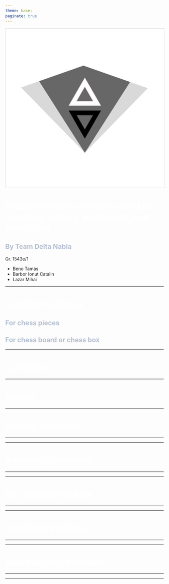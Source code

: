 ```yaml
---
theme: base;
paginate: true
---
```


<style>
section {
  background: #282C34;
  font-family: GeistMono;
  color: #ABB2BF;
  padding: 0;
  padding-right: 0;
  padding-left: 85px;
}
section#1{
  padding:0;
  padding-right: 0;
}
h1{
    color: white;
    font-weight: bold;
}
h2{
    color: #b5bfd1; 
}
img{
  border: 1px solid #ddd;
}
</style>

![bg right:33% 80%](../../Logo/Logo_Delta-Nabla.png)

# Industrial robotic systems used for handling, sorting, packaging, and palletizing

## By Team Delta Nabla

Gr. 1543e/1

- Beno Tamás
- Barbor Ionut Catalin
- Lazar Mihai

---

# Feeding machines

## For chess pieces

## For chess board or chess box

---

# Conveyors

---

# Robots

---

# Sorting machines

---

---

# Assembly machines

---

---

# Box folding machine

---

---

# Paletizing machine

---

---

# Sinkwrapping machine

---

---
